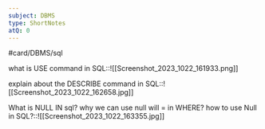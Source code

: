 ```yaml
---
subject: DBMS
type: ShortNotes
atQ: 0
---
```


#card/DBMS/sql

what is USE command in SQL::![[Screenshot_2023_1022_161933.png]] <!--SR:!2023-11-12,14,290-->


explain about the DESCRIBE command in SQL::![[Screenshot_2023_1022_162658.jpg]] <!--SR:!2023-11-12,14,290-->

What is NULL IN sql?  why we can use null will = in WHERE? how to use Null in SQL?::![[Screenshot_2023_1022_163355.jpg]] <!--SR:!2023-11-15,17,290-->

